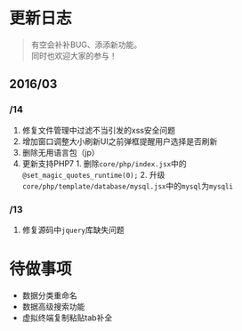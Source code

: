 # 更新日志
> 有空会补补BUG、添添新功能。    
> 同时也欢迎大家的参与！

## 2016/03

### /14
  1. 修复文件管理中过滤不当引发的xss安全问题
  2. 增加窗口调整大小刷新UI之前弹框提醒用户选择是否刷新
  3. 删除无用语言包（jp）
  4. 更新支持PHP7
    1. 删除`core/php/index.jsx`中的`@set_magic_quotes_runtime(0);`
    2. 升级`core/php/template/database/mysql.jsx`中的`mysql`为`mysqli`

### /13
  1. 修复源码中`jquery`库缺失问题


# 待做事项
  * 数据分类重命名
  * 数据高级搜索功能
  * 虚拟终端复制粘贴tab补全